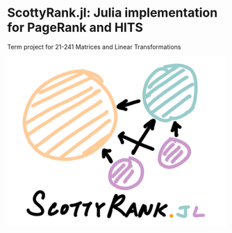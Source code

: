 # ScottyRank.jl: Julia implementation for PageRank and HITS

Term project for 21-241 Matrices and Linear Transformations

![ScottyRank Logo](img/scottyrank-logo.png)
